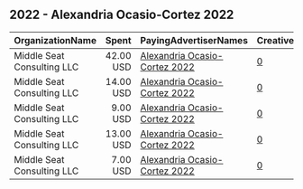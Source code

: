 ## 2022 - Alexandria Ocasio-Cortez 2022 
|OrganizationName|Spent|PayingAdvertiserNames|CreativeUrls|Impressions|Genders|AgeBrackets|CountryCodes|BillingAddresses|CandidateBallotInformation|
|:---|---:|:---|:---|---:|:---|:---|:---|:---|:---|
|Middle Seat Consulting  LLC|42.00 USD|[Alexandria Ocasio-Cortez 2022](2022/Alexandria_Ocasio-Cortez_2022.md)|[0](https://www.snap.com/political-ads/asset/fb309c99a792ae0d01c24cb79189d3afe13a1edb4a7aa1e9aafa1aa8e892281b?mediaType=png)|5,506||18+|united states|"Po Box 21600,Washington,20009,US"|Alexandria Ocasio Cortez|
|Middle Seat Consulting  LLC|14.00 USD|[Alexandria Ocasio-Cortez 2022](2022/Alexandria_Ocasio-Cortez_2022.md)|[0](https://www.snap.com/political-ads/asset/870674e3d02b5e2c7653751d50631e79f57f29baf3a9683d60c0ca2ce083ec5f?mediaType=png)|2,207||18+|united states|"Po Box 21600,Washington,20009,US"|Alexandria Ocasio Cortez|
|Middle Seat Consulting  LLC|9.00 USD|[Alexandria Ocasio-Cortez 2022](2022/Alexandria_Ocasio-Cortez_2022.md)|[0](https://www.snap.com/political-ads/asset/f8a9613cbf8ac5fb75fd3f1cc783740bb14e842b052077e2cef25507e4be82cf?mediaType=png)|1,124||18+|united states|"Po Box 21600,Washington,20009,US"|Alexandria Ocasio Cortez|
|Middle Seat Consulting  LLC|13.00 USD|[Alexandria Ocasio-Cortez 2022](2022/Alexandria_Ocasio-Cortez_2022.md)|[0](https://www.snap.com/political-ads/asset/5316aeee11e68beee69724ee8efd3314357f296f1218752c812f3cb329245932?mediaType=png)|2,107||18+|united states|"Po Box 21600,Washington,20009,US"|Alexandria Ocasio Cortez|
|Middle Seat Consulting  LLC|7.00 USD|[Alexandria Ocasio-Cortez 2022](2022/Alexandria_Ocasio-Cortez_2022.md)|[0](https://www.snap.com/political-ads/asset/69b212739a04b2c24fa46f1e5102043c897d3fcbaae3d604f190b241aaf93d2c?mediaType=png)|1,006||18+|united states|"Po Box 21600,Washington,20009,US"|Alexandria Ocasio Cortez|
